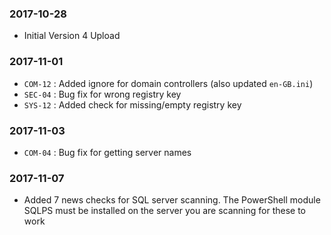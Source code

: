 ### 2017-10-28
- Initial Version 4 Upload

### 2017-11-01
- `COM-12` : Added ignore for domain controllers (also updated `en-GB.ini`)
- `SEC-04` : Bug fix for wrong registry key
- `SYS-12` : Added check for missing/empty registry key

### 2017-11-03
- `COM-04` : Bug fix for getting server names

### 2017-11-07
- Added 7 news checks for SQL server scanning.  The PowerShell module SQLPS must be installed on the server you are scanning for these to work



